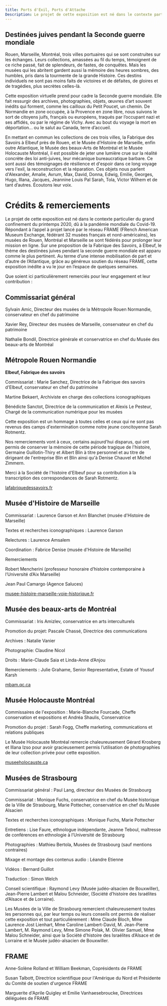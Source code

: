 ```yaml
---
title: Ports d'Exil, Ports d'Attache
Description: Le projet de cette exposition est né dans le contexte particulier du grand confinement du printemps 2020, dû à la pandémie mondiale du Covid-19. Répondant à l’appel à projet lancé par le réseau FRAME, les musées de Rouen, Montréal et Marseille se sont fédérés pour prolonger leur mission en ligne.
---
```


## Destinées juives pendant la Seconde guerre mondiale

Rouen, Marseille, Montréal, trois villes portuaires qui se sont construites sur les échanges. Leurs collections, amassées au fil du temps, témoignent de ce riche passé, fait de splendeurs, de fastes, de conquêtes. Mais les musées qui les abritent gardent aussi la mémoire des heures sombres, des humbles, pris dans la tourmente de la grande Histoire. Ces destins individuels ne sont pas moins faits de victoires et de défaites, de gloires et de tragédies, plus secrètes celles-là.

Cette exposition virtuelle prend pour cadre la Seconde guerre mondiale. Elle fait ressurgir des archives, photographies, objets, œuvres d’art souvent inédits qui forment, comme les cailloux du Petit Poucet, un chemin. De Normandie en zone occupée, à la Provence en zone libre, nous suivons le sort de citoyens juifs, français ou européens, traqués par l’occupant nazi et ses affidés, ou par le régime de Vichy. Avec au bout du voyage la mort en déportation... ou le salut au Canada, terre d’accueil.

En mettant en commun les collections de ces trois villes, la Fabrique des Savoirs à Elbeuf près de Rouen, et le Musée d’Histoire de Marseille, enfin outre Atlantique, le Musée des beaux-Arts de Montréal et le Musée Holocauste Montréal, il est possible de jeter une lumière crue sur la réalité concrète des loi anti-juives,  leur mécanique bureaucratique barbare. Ce sont aussi des témoignages de résilience et d'espoir dans ce long voyage vers l'exil, la reconstruction et la réparation.  Ces objets nous parlent d'Alexander, Amalie, Avrum, Max, David, Donna, Edwig, Emilie, Georges, Hugo, Illana, Jacques, Jeannine Louis Pal Sarah, Tola, Victor Wilhem et de tant d’autres. Écoutons leur voix.

# Crédits & remerciements

Le projet de cette exposition est né dans le contexte particulier du grand confinement du printemps 2020, dû à la pandémie mondiale du Covid-19. Répondant à l’appel à projet lancé par le réseau FRAME (FRench American Museum Exchange, fédérant 32 musées français et nord-américains), les musées de Rouen, Montréal et Marseille se sont fédérés pour prolonger leur mission en ligne. Sur une proposition de la Fabrique des Savoirs, à Elbeuf, le thème des destinées juives pendant la seconde guerre mondiale est apparu comme le plus pertinent. Au terme d’une intense mobilisation de part et d’autre de l’Atlantique, grâce au généreux soutien du réseau FRAME, cette exposition inédite a vu le jour en l’espace de quelques semaines.

Que soient ici particulièrement remerciés pour leur engagement et leur contribution :

## Commissariat général

Sylvain Amic, Directeur des musées de la Métropole Rouen Normandie, conservateur en chef du patrimoine

Xavier Rey, Directeur des musées de Marseille, conservateur en chef du patrimoine

Nathalie Bondil, Directrice générale et conservatrice en chef du Musée des beaux-arts de Montréal

## Métropole Rouen Normandie

**Elbeuf, Fabrique des savoirs**

Commissariat : Marie Sanchez, Directrice de la Fabrique des savoirs d'Elbeuf, conservateur en chef du patrimoine

Martine Bekaert, Archiviste en charge des collections iconographiques

Bénédicte Sanctot, Directrice de la communication et Alexis Le Pesteur, Chargé de la communication numérique pour les musées

Cette exposition est un hommage à toutes celles et ceux qui ne sont pas revenus des camps d'extermination comme notre jeune concitoyenne Sarah Rotmentz.

Nos remerciements vont à ceux, certains aujourd'hui disparus, qui ont permis de conserver la mémoire de cette période tragique de l'histoire, Germaine Guillotin-Thiry et  Albert Blin à titre personnel et au titre de dirigeant de l'entreprise Blin et Blin ainsi qu'à Denise Chauvel et Michel Zimmern.

Merci à la Société de l'histoire d'Elbeuf pour sa contribution à la transcription des correspondances de Sarah Rotmentz.

[lafabriquedessavoirs.fr](https://lafabriquedessavoirs.fr)

## Musée d'Histoire de Marseille

Commissariat : Laurence Garson et Ann Blanchet (musée d'Histoire de Marseille)

Textes et recherches iconographiques : Laurence Garson

Relectures : Laurence Amsalem

Coordination : Fabrice Denise (musée d'Histoire de Marseille)

Remerciements

Robert Mencherini (professeur honoraire d’histoire contemporaine à l’Université d’Aix Marseille)

Jean Paul Camargo (Agence Saluces)

[musee-histoire-marseille-voie-historique.fr](https://www.musee-histoire-marseille-voie-historique.fr)

## Musée des beaux-arts de Montréal

Commissariat : Iris Amizlev, conservatrice en arts interculturels

Promotion du projet: Pascale Chassé, Directrice des communications

Archives : Natalie Vanier

Photographie: Claudine Nicol

Droits : Marie-Claude Saia et Linda-Anne d’Anjou

Remerciements : Julie Grahame, Senior Representative, Estate of Yousuf Karsh

[mbam.qc.ca](https://www.mbam.qc.ca)

## Musée Holocauste Montréal

Commissaires de l'exposition : Marie-Blanche Fourcade, Cheffe conservation et expositions et Andréa Shaulis, Conservatrice

Promotion du projet : Sarah Fogg, Cheffe marketing, communications et relations publiques

Le Musée Holocauste Montréal remercie chaleureusement Gérard Krosberg et Illana Izso pour avoir gracieusement permis l’utilisation de photographies de leur collection privée pour cette exposition.

[museeholocauste.ca](https://museeholocauste.ca)

## Musées de Strasbourg

Commissariat général : Paul Lang, directeur des Musées de Strasbourg

Commissariat : Monique Fuchs, conservatrice en chef du Musée historique de la Ville de Strasbourg, Marie Pottecher, conservatrice en chef du Musée Alsacien

Textes et recherches iconographiques : Monique Fuchs, Marie Pottecher

Entretiens : Lise Faure, ethnologue indépendante, Jeanne Teboul, maîtresse de conférences en ethnologie à l’Université de Strasbourg

Photographies : Mathieu Bertola, Musées de Strasbourg (sauf mentions contraires)

Mixage et montage des contenus audio : Léandre Etienne

Vidéos : Bernard Guillot

Traduction : Simon Welch

Conseil scientifique : Raymond Levy (Musée judéo-alsacien de Bouxwiller), Jean-Pierre Lambert et Malou Schneider, (Société d’histoire des Israélites d’Alsace et de Lorraine).

Les Musées de la Ville de Strasbourg remercient chaleureusement toutes les personnes qui, par leur temps ou leurs conseils ont permis de réaliser cette exposition et tout particulièrement : Mme Claude Bloch, Mme Laurence Jost Lienhart, Mme Caroline Lambert-David, M. Jean-Pierre Lambert, M. Raymond Levy, Mme Simone Polak, M. Olivier Samuel, Mme Malou Schneider, ainsi que la Société d’histoire des Israélites d’Alsace et de Lorraine et le Musée judéo-alsacien de Bouxwiller.

## FRAME

Anne-Solène Rolland et William Beekman, Coprésidents de FRAME

Susan Talbott, Directrice scientifique pour l'Amérique du Nord et Présidente du Comité de soutien d'urgence FRAME

Marguerite d'Aprile Quigley et Emilie Vanhaesebroucke, Directrices déléguées de FRAME